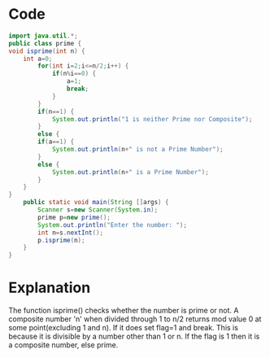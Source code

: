 # Code
```java
import java.util.*;
public class prime {
void isprime(int n) {
	int a=0;
		for(int i=2;i<=n/2;i++) {
			if(n%i==0) {
				a=1;
				break;
			}
		}
		if(n==1) {
			System.out.println("1 is neither Prime nor Composite");
		}
		else {
		if(a==1) {
			System.out.println(n+" is not a Prime Number");
		}
		else {
			System.out.println(n+" is a Prime Number");
		}
	}
}
	public static void main(String []args) {
		Scanner s=new Scanner(System.in);
		prime p=new prime();
		System.out.println("Enter the number: ");
		int n=s.nextInt();
		p.isprime(n);
	}
}
```

# Explanation
The function isprime() checks whether the number is prime or not.
A composite number 'n' when divided through 1 to n/2 returns mod value 0 at some point(excluding 1 and n). If it does set flag=1 and break.
This is because it is divisible by a number other than 1 or n.
If the flag is 1 then it is a composite number, else prime. 
